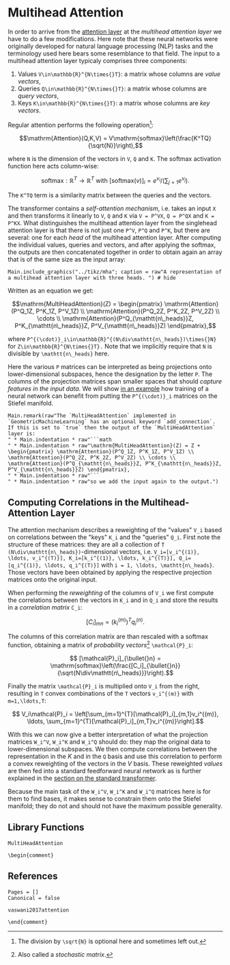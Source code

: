 # Multihead Attention

In order to arrive from the [attention layer](@ref "The Attention Layer") at the *multihead attention layer* we have to do a few modifications. Here note that these neural networks were originally developed for natural language processing (NLP) tasks and the terminology used here bears some resemblance to that field. 
The input to a multihead attention layer typicaly comprises three components:

1. Values ``V\in\mathbb{R}^{N\times{}T}``: a matrix whose columns are *value vectors*, 
2. Queries ``Q\in\mathbb{R}^{N\times{}T}``: a matrix whose columns are *query vectors*, 
3. Keys ``K\in\mathbb{R}^{N\times{}T}``: a matrix whose columns are *key vectors*.

Regular attention performs the following operation[^1]: 

[^1]: The division by ``\sqrt{N}`` is optional here and sometimes left out.

```math
\mathrm{Attention}(Q,K,V) = V\mathrm{softmax}\left(\frac{K^TQ}{\sqrt{N}}\right),
```

where ``N`` is the dimension of the vectors in ``V``, ``Q`` and ``K``. The softmax activation function here acts column-wise:

```math
\mathrm{softmax}:\mathbb{R}^{T}\to\mathbb{R}^T \text{ with $[\mathrm{softmax}(v)]_i = e^{v_i}/\left(\sum_{j=1}e^{v_j}\right)$.}
``` 
The ``K^TQ`` term is a similarity matrix between the queries and the vectors. 

The transformer contains a *self-attention mechanism*, i.e. takes an input ``X`` and then transforms it linearly to ``V``, ``Q`` and ``K`` via ``V = P^VX``, ``Q = P^QX`` and ``K = P^KX``. What distinguishes the multihead attention layer from the singlehead attention layer is that there is not just one ``P^V``, ``P^Q`` and ``P^K``, but there are several: one for each *head* of the multihead attention layer. After computing the individual values, queries and vectors, and after applying the softmax, the outputs are then concatenated together in order to obtain again an array that is of the same size as the input array:

```@example 
Main.include_graphics("../tikz/mha"; caption = raw"A representation of a multihead attention layer with three heads. ") # hide
```

Written as an equation we get:

```math
\mathrm{MultiHeadAttention}(Z) = \begin{pmatrix} \mathrm{Attention}(P^Q_1Z, P^K_1Z, P^V_1Z) \\ \mathrm{Attention}(P^Q_2Z, P^K_2Z, P^V_2Z) \\ \cdots \\ \mathrm{Attention}(P^Q_{\mathtt{n\_heads}}Z, P^K_{\mathtt{n\_heads}}Z, P^V_{\mathtt{n\_heads}}Z) \end{pmatrix},
```

where ``P^{(\cdot)}_i\in\mathbb{R}^{(N\div\mathtt{n\_heads})\times{}N}`` for ``Z\in\mathbb{R}^{N\times{}T}.`` Note that we implicitly require that ``N`` is divisible by ``\mathtt{n\_heads}`` here.

Here the various ``P`` matrices can be interpreted as being projections onto lower-dimensional subspaces, hence the designation by the letter ``P``. The columns of the projection matrices span smaller spaces that should *capture features in the input data*. We will show [in an example](@ref "MNIST Tutorial") how training of a neural network can benefit from putting the ``P^{(\cdot)}_i`` matrices on the Stiefel manifold.   

```@eval
Main.remark(raw"The `MultiHeadAttention` implemented in `GeometricMachineLearning` has an optional keyword `add_connection`. If this is set to `true` then the output of the `MultiHeadAttention` layer is:
" * Main.indentation * raw"```math
" * Main.indentation * raw"\mathrm{MultiHeadAttention}(Z) = Z + \begin{pmatrix} \mathrm{Attention}(P^Q_1Z, P^K_1Z, P^V_1Z) \\ \mathrm{Attention}(P^Q_2Z, P^K_2Z, P^V_2Z) \\ \cdots \\ \mathrm{Attention}(P^Q_{\mathtt{n\_heads}}Z, P^K_{\mathtt{n\_heads}}Z, P^V_{\mathtt{n\_heads}}Z) \end{pmatrix},
" * Main.indentation * raw"```
" * Main.indentation * raw"so we add the input again to the output.")
```

## Computing Correlations in the Multihead-Attention Layer

The attention mechanism describes a reweighting of the "values" ``V_i`` based on correlations between the "keys" ``K_i`` and the "queries" ``Q_i``. First note the structure of these matrices: they are all a collection of ``T`` ``(N\div\mathtt{n\_heads})``-dimensional vectors, i.e. ``V_i=[v_i^{(1)}, \ldots, v_i^{(T)}], K_i=[k_i^{(1)}, \ldots, k_i^{(T)}], Q_i=[q_i^{(1)}, \ldots, q_i^{(T)}]`` with ``i = 1, \ldots, \mathtt{n\_heads}``. Those vectors have been obtained by applying the respective projection matrices onto the original input.

When performing the *reweighting* of the columns of ``V_i`` we first compute the correlations between the vectors in ``K_i`` and in ``Q_i`` and store the results in a *correlation matrix* ``C_i``: 

```math
    [C_i]_{mn} = \left(k_i^{(m)}\right)^Tq_i^{(n)}.
```

The columns of this correlation matrix are than rescaled with a softmax function, obtaining a matrix of *probability vectors*[^2] ``\mathcal{P}_i``:

[^2]: Also called a *stochastic matrix*.

```math
    [\mathcal{P}_i]_{\bullet{}n} = \mathrm{softmax}\left(\frac{[C_i]_{\bullet{}n}}{\sqrt{N\div\mathtt{n\_heads}}}\right).
```

Finally the matrix ``\mathcal{P}_i`` is multiplied onto ``V_i`` from the right, resulting in ``T`` convex combinations of the ``T`` vectors ``v_i^{(m)}`` with ``m=1,\ldots,T``:

```math
    V_i\mathcal{P}_i = \left[\sum_{m=1}^{T}[\mathcal{P}_i]_{m,1}v_i^{(m)}, \ldots, \sum_{m=1}^{T}[\mathcal{P}_i]_{m,T}v_i^{(m)}\right].
```

With this we can now give a better interpretation of what the projection matrices ``W_i^V``, ``W_i^K`` and ``W_i^Q`` should do: they map the original data to lower-dimensional subspaces. We then compute correlations between the representation in the $K$ and in the ``Q`` basis and use this correlation to perform a convex reweighting of the vectors in the $V$ basis. These reweighted *values* are then fed into a standard feedforward neural network as is further explained in the [section on the standard transformer](@ref "Standard Transformer").

Because the main task of the ``W_i^V``, ``W_i^K`` and ``W_i^Q`` matrices here is for them to find bases, it makes sense to constrain them onto the Stiefel manifold; they do not and should not have the maximum possible generality.

## Library Functions 

```@docs
MultiHeadAttention
```

```@raw latex
\begin{comment}
```

## References 

```@bibliography
Pages = []
Canonical = false

vaswani2017attention
```

```@raw latex
\end{comment}
```